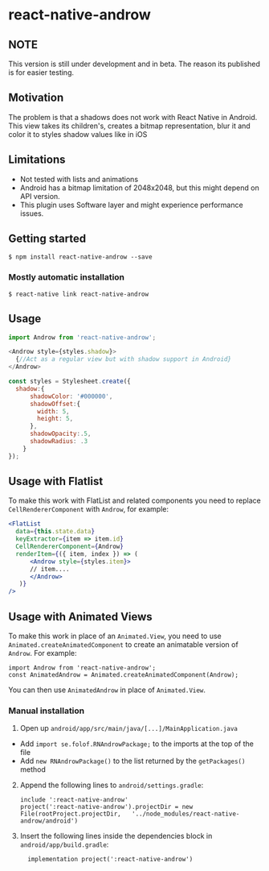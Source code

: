 # react-native-androw

## NOTE

This version is still under development and in beta. The reason its published is for easier testing.


## Motivation

The problem is that a shadows does not work with React Native in Android. This view takes its children's, 
creates a bitmap representation, blur it and color it to styles shadow values like in iOS

## Limitations

* Not tested with lists and animations
* Android has a bitmap limitation of 2048x2048, but this might depend on API version.
* This plugin uses Software layer and might experience performance issues.


## Getting started

`$ npm install react-native-androw --save`

### Mostly automatic installation

`$ react-native link react-native-androw`

## Usage
```javascript
import Androw from 'react-native-androw';

<Androw style={styles.shadow}>
  {//Act as a regular view but with shadow support in Android}
</Androw>

const styles = Stylesheet.create({
  shadow:{
      shadowColor: '#000000',
      shadowOffset:{
		width: 5, 
        height: 5,
      },
      shadowOpacity:.5,
      shadowRadius: .3
    }
});
```

## Usage with Flatlist
To make this work with FlatList and related components you need to replace `CellRendererComponent` with `Androw`, for example:

```jsx
<FlatList
  data={this.state.data}
  keyExtractor={item => item.id}
  CellRendererComponent={Androw}
  renderItem={({ item, index }) => (
      <Androw style={styles.item}>
      // item....
      </Androw>
   )}
/>
```

## Usage with Animated Views
To make this work in place of an `Animated.View`, you need to use `Animated.createAnimatedComponent` to create an animatable version of `Androw`. For example:

```
import Androw from 'react-native-androw';
const AnimatedAndrow = Animated.createAnimatedComponent(Androw);
```

You can then use `AnimatedAndrow` in place of `Animated.View`.

### Manual installation

1. Open up `android/app/src/main/java/[...]/MainApplication.java`
  - Add `import se.folof.RNAndrowPackage;` to the imports at the top of the file
  - Add `new RNAndrowPackage()` to the list returned by the `getPackages()` method
2. Append the following lines to `android/settings.gradle`:
  	```
  	include ':react-native-androw'
  	project(':react-native-androw').projectDir = new File(rootProject.projectDir, 	'../node_modules/react-native-androw/android')
  	```
3. Insert the following lines inside the dependencies block in `android/app/build.gradle`:
  	```
      implementation project(':react-native-androw')
  	```
